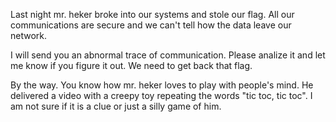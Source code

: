 Last night mr. heker broke into our systems and stole our flag. All our communications are secure and we can't tell how the data leave our network.

I will send you an abnormal trace of communication. Please analize it and let me know if you figure it out. We need to get back that flag.

By the way. You know how mr. heker loves to play with people's mind. He delivered a video with a creepy toy repeating the words "tic toc, tic toc". I am not sure if it is a clue or just a silly game of him.